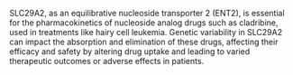 SLC29A2, as an equilibrative nucleoside transporter 2 (ENT2), is essential for the pharmacokinetics of nucleoside analog drugs such as cladribine, used in treatments like hairy cell leukemia. Genetic variability in SLC29A2 can impact the absorption and elimination of these drugs, affecting their efficacy and safety by altering drug uptake and leading to varied therapeutic outcomes or adverse effects in patients.